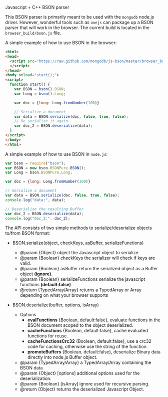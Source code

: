 Javascript + C++ BSON parser
    

This BSON parser is primarily meant to be used with the `mongodb` node.js driver.
However, wonderful tools such as `onejs` can package up a BSON parser that will work in the browser.
The current build is located in the `browser_build/bson.js` file.

A simple example of how to use BSON in the browser:

```html
<html>
<head>
  <script src="https://raw.github.com/mongodb/js-bson/master/browser_build/bson.js">
  </script>
</head>
<body onload="start();">
<script>
  function start() {
    var BSON = bson().BSON;
    var Long = bson().Long;

    var doc = {long: Long.fromNumber(100)}

    // Serialize a document
    var data = BSON.serialize(doc, false, true, false);
    // De serialize it again
    var doc_2 = BSON.deserialize(data);
  }
</script>
</body>
</html>
```

A simple example of how to use BSON in `node.js`:

```javascript
var bson = require("bson");
var BSON = new bson.BSONPure.BSON();
var Long = bson.BSONPure.Long;

var doc = {long: Long.fromNumber(100)}

// Serialize a document
var data = BSON.serialize(doc, false, true, false);
console.log("data:", data);

// Deserialize the resulting Buffer
var doc_2 = BSON.deserialize(data);
console.log("doc_2:", doc_2);
```

The API consists of two simple methods to serialize/deserialize objects to/from BSON format:

  * BSON.serialize(object, checkKeys, asBuffer, serializeFunctions)
     * @param {Object} object the Javascript object to serialize.
     * @param {Boolean} checkKeys the serializer will check if keys are valid.
     * @param {Boolean} asBuffer return the serialized object as a Buffer object **(ignore)**.
     * @param {Boolean} serializeFunctions serialize the javascript functions **(default:false)**
     * @return {TypedArray/Array} returns a TypedArray or Array depending on what your browser supports
 
  * BSON.deserialize(buffer, options, isArray)
     * Options
       * **evalFunctions** {Boolean, default:false}, evaluate functions in the BSON document scoped to the object deserialized.
       * **cacheFunctions** {Boolean, default:false}, cache evaluated functions for reuse.
       * **cacheFunctionsCrc32** {Boolean, default:false}, use a crc32 code for caching, otherwise use the string of the function.
       * **promoteBuffers** {Boolean, default:false}, deserialize Binary data directly into node.js Buffer object.
     * @param {TypedArray/Array} a TypedArray/Array containing the BSON data
     * @param {Object} [options] additional options used for the deserialization.
     * @param {Boolean} [isArray] ignore used for recursive parsing.
     * @return {Object} returns the deserialized Javascript Object.
